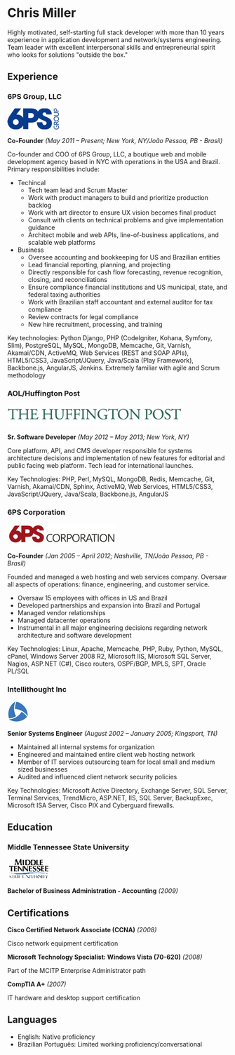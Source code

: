 # Chris Miller
Highly motivated, self-starting full stack developer with more than 10 years experience in application development and network/systems engineering. Team leader with excellent interpersonal skills and entrepreneurial spirit who looks for solutions "outside the box."

## Experience

### 6PS Group, LLC
![6PS Group, LLC Logo](/images/logo-6ps.png) 

**Co-Founder** _(May 2011 – Present; New York, NY/João Pessoa, PB - Brasil)_

Co-founder and COO of 6PS Group, LLC, a boutique web and mobile development agency based in NYC with operations in the USA and Brazil. Primary responsibilities include:

* Techincal
    * Tech team lead and Scrum Master
    * Work with product managers to build and prioritize production backlog
    * Work with art director to ensure UX vision becomes final product
    * Consult with clients on technical problems and give implementation guidance
    * Architect mobile and web APIs, line-of-business applications, and scalable web platforms
* Business
    * Oversee accounting and bookkeeping for US and Brazilian entities
    * Lead financial reporting, planning, and projecting
    * Directly responsible for cash flow forecasting, revenue recognition, closing, and reconciliations
    * Ensure compliance financial institutions and US municipal, state, and federal taxing authorities
    * Work with Brazilian staff accountant and external auditor for tax compliance
    * Review contracts for legal compliance
    * New hire recruitment, processing, and training

Key technologies: Python Django, PHP (CodeIgniter, Kohana, Symfony, Slim), PostgreSQL, MySQL, MongoDB, Memcache, Git, Varnish, Akamai/CDN, ActiveMQ, Web Services (REST and SOAP APIs), HTML5/CSS3, JavaScript/JQuery, Java/Scala (Play Framework), Backbone.js, AngularJS, Jenkins. Extremely familiar with agile and Scrum methodology

### AOL/Huffington Post
![AOL/Huffington Post Logo](/images/logo-huffpost.png) 

**Sr. Software Developer** _(May 2012 – May 2013; New York, NY)_

Core platform, API, and CMS developer responsible for systems architecture decisions and implementation of new features for editorial and public facing web platform. Tech lead for international launches.

Key Technologies: PHP, Perl, MySQL, MongoDB, Redis, Memcache, Git, Varnish, Akamai/CDN, Sphinx, ActiveMQ, Web Services, HTML5/CSS3, JavaScript/JQuery, Java/Scala, Backbone.js, AngularJS

### 6PS Corporation
![6PS Corporation Logo](/images/logo-6pscorp.png) 

**Co-Founder** _(Jan 2005 – April 2012; Nashville, TN/João Pessoa, PB - Brasil)_

Founded and managed a web hosting and web services company. Oversaw all aspects of operations: finance, engineering, and customer service. 

* Oversaw 15 employees with offices in US and Brazil
* Developed partnerships and expansion into Brazil and Portugal
* Managed vendor relationships
* Managed datacenter operations
* Instrumental in all major engineering decisions regarding network architecture and software development

Key Technologies: Linux, Apache, Memcache, PHP, Ruby, Python, MySQL, cPanel, Windows Server 2008 R2, Microsoft IIS, Microsoft SQL Server, Nagios, ASP.NET (C#), Cisco routers, OSPF/BGP, MPLS, SPT, Oracle PL/SQL


### Intellithought Inc
![Intellithought Logo](/images/logo-intellithought.png) 

**Senior Systems Engineer** _(August 2002 – January 2005; Kingsport, TN)_

* Maintained all internal systems for organization
* Engineered and maintained entire client web hosting network
* Member of IT services outsourcing team for local small and medium sized businesses
* Audited and influenced client network security policies

Key Technologies: Microsoft Active Directory, Exchange Server, SQL Server, Terminal Services, TrendMicro, ASP.NET, IIS, SQL Server, BackupExec, Microsoft ISA Server, Cisco PIX and Cyberguard firewalls.

## Education


### Middle Tennessee State University
![MTSU Logo](/images/logo-mtsu.png) 

**Bachelor of Business Administration - Accounting** _(2009)_

## Certifications

**Cisco Certified Network Associate (CCNA)** _(2008)_

Cisco network equipment certification

**Microsoft Technology Specialist: Windows Vista (70-620)** _(2008)_

Part of the MCITP Enterprise Administrator path

**CompTIA A+** _(2007)_

IT hardware and desktop support certification


## Languages

* English: Native proficiency
* Brazilian Português: Limited working proficiency/conversational